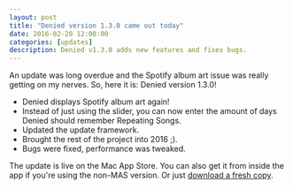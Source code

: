 ```yaml
---
layout: post
title: "Denied version 1.3.0 came out today"
date: 2016-02-20 12:00:00
categories: [updates]
description: Denied v1.3.0 adds new features and fixes bugs.
---
```


An update was long overdue and the Spotify album art issue was really getting on my nerves. So, here it is: Denied version 1.3.0!

* Denied displays Spotify album art again!
* Instead of just using the slider, you can now enter the amount of days Denied should remember Repeating Songs.
* Updated the update framework.
* Brought the rest of the project into 2016 ;).
* Bugs were fixed, performance was tweaked.

The update is live on the Mac App Store. You can also get it from inside the app if you're using the non-MAS version. Or just [download a fresh copy](/download).

